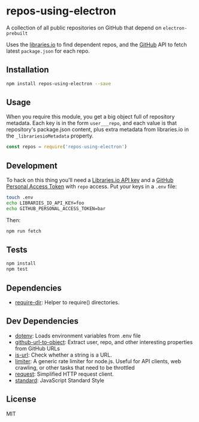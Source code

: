 # repos-using-electron

A collection of all public repositories on GitHub that depend on `electron-prebuilt`

Uses the [libraries.io](https://libraries.io/api) to find dependent repos,
and the [GitHub](https://developer.github.com/v3/) API to fetch latest
`package.json` for each repo.

## Installation

```sh
npm install repos-using-electron --save
```

## Usage

When you require this module, you get a big object full of repository metadata.
Each key is in the form `user___repo`, and each value is that repository's
package.json content, plus extra metadata from libraries.io in the
`_librariesioMetadata` property.


```js
const repos = require('repos-using-electron')
```

## Development

To hack on this thing you'll need a
[Libraries.io API key](https://libraries.io/account) and a
[GitHub Personal Access Token](https://github.com/settings/tokens) with `repo`
access. Put your keys in a `.env` file:

```sh
touch .env
echo LIBRARIES_IO_API_KEY=foo
echo GITHUB_PERSONAL_ACCESS_TOKEN=bar
```

Then:

```sh
npm run fetch
```

## Tests

```sh
npm install
npm test
```

## Dependencies

- [require-dir](https://github.com/aseemk/requireDir): Helper to require() directories.

## Dev Dependencies

- [dotenv](https://github.com/motdotla/dotenv): Loads environment variables from .env file
- [github-url-to-object](https://github.com/zeke/github-url-to-object): Extract user, repo, and other interesting properties from GitHub URLs
- [is-url](https://github.com/segmentio/is-url): Check whether a string is a URL.
- [limiter](https://github.com/jhurliman/node-rate-limiter): A generic rate limiter for node.js. Useful for API clients, web crawling, or other tasks that need to be throttled
- [request](https://github.com/request/request): Simplified HTTP request client.
- [standard](https://github.com/feross/standard): JavaScript Standard Style


## License

MIT

